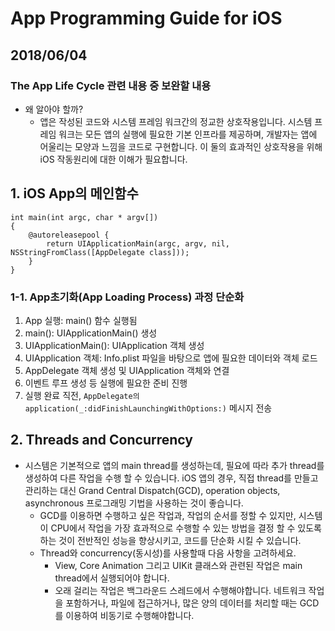 # App Programming Guide for iOS
## 2018/06/04
### The App Life Cycle 관련 내용 중 보완할 내용
  - 왜 알아야 할까?
    - 앱은 작성된 코드와 시스템 프레임 워크간의 정교한 상호작용입니다. 시스템 프레임 워크는 모든 앱의 실행에 필요한 기본 인프라를 제공하며, 개발자는 앱에 어울리는 모양과 느낌을 코드로 구현합니다. 이 둘의 효과적인 상호작용을 위해 iOS 작동원리에 대한 이해가 필요합니다.

## 1. iOS App의 메인함수
```
int main(int argc, char * argv[])
{
    @autoreleasepool {
        return UIApplicationMain(argc, argv, nil, NSStringFromClass([AppDelegate class]));
    }
}
```

### 1-1. App초기화(App Loading Process) 과정 단순화
  1. App 실행: main() 함수 실행됨
  2. main(): UIApplicationMain() 생성
  3. UIApplicationMain(): UIApplication 객체 생성
  4. UIApplication 객체: Info.plist 파일을 바탕으로 앱에 필요한 데이터와 객체 로드
  5. AppDelegate 객체 생성 및 UIApplication 객체와 연결
  6. 이벤트 루프 생성 등 실행에 필요한 준비 진행
  7. 실행 완료 직전, ``AppDelegate의 application(_:didFinishLaunchingWithOptions:)`` 메시지 전송


## 2. Threads and Concurrency
  - 시스템은 기본적으로 앱의 main thread를 생성하는데, 필요에 따라 추가 thread를 생성하여 다른 작업을 수행 할 수 있습니다. iOS 앱의 경우, 직접 thread를 만들고 관리하는 대신 Grand Central Dispatch(GCD), operation objects, asynchronous 프로그래밍 기법을 사용하는 것이 좋습니다.
    - GCD를 이용하면 수행하고 싶은 작업과, 작업의 순서를 정할 수 있지만, 시스템이 CPU에서 작업을 가장 효과적으로 수행할 수 있는 방법을 결정 할 수 있도록 하는 것이 전반적인 성능을 향상시키고, 코드를 단순화 시킬 수 있습니다.
    - Thread와 concurrency(동시성)를 사용할때 다음 사항을 고려하세요.
      - View, Core Animation 그리고 UIKit 클래스와 관련된 작업은 main thread에서 실행되어야 합니다.
      - 오래 걸리는 작업은 백그라운드 스레드에서 수행해야합니다. 네트워크 작업을 포함하거나, 파일에 접근하거나, 많은 양의 데이터를 처리할 때는 GCD를 이용하여 비동기로 수행해야합니다.
